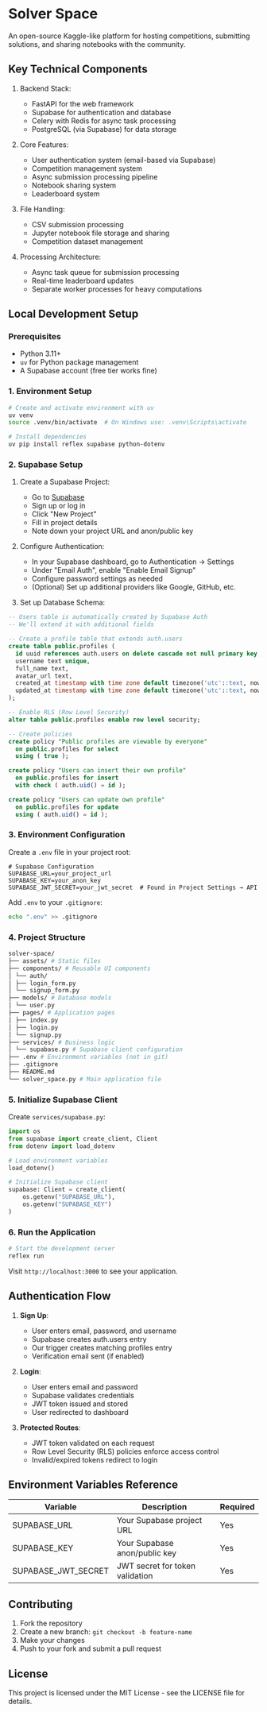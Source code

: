 # Solver Space

An open-source Kaggle-like platform for hosting competitions, submitting solutions, and sharing notebooks with the community.

## Key Technical Components

1. Backend Stack:
   - FastAPI for the web framework
   - Supabase for authentication and database
   - Celery with Redis for async task processing
   - PostgreSQL (via Supabase) for data storage

2. Core Features:
   - User authentication system (email-based via Supabase)
   - Competition management system
   - Async submission processing pipeline
   - Notebook sharing system
   - Leaderboard system

3. File Handling:
   - CSV submission processing
   - Jupyter notebook file storage and sharing
   - Competition dataset management

4. Processing Architecture:
   - Async task queue for submission processing
   - Real-time leaderboard updates
   - Separate worker processes for heavy computations

## Local Development Setup

### Prerequisites
- Python 3.11+
- `uv` for Python package management
- A Supabase account (free tier works fine)

### 1. Environment Setup
```bash
# Create and activate environment with uv
uv venv
source .venv/bin/activate  # On Windows use: .venv\Scripts\activate

# Install dependencies
uv pip install reflex supabase python-dotenv
```

### 2. Supabase Setup

1. Create a Supabase Project:
   - Go to [Supabase](https://supabase.com)
   - Sign up or log in
   - Click "New Project"
   - Fill in project details
   - Note down your project URL and anon/public key

2. Configure Authentication:
   - In your Supabase dashboard, go to Authentication → Settings
   - Under "Email Auth", enable "Enable Email Signup"
   - Configure password settings as needed
   - (Optional) Set up additional providers like Google, GitHub, etc.

3. Set up Database Schema:
```sql
-- Users table is automatically created by Supabase Auth
-- We'll extend it with additional fields

-- Create a profile table that extends auth.users
create table public.profiles (
  id uuid references auth.users on delete cascade not null primary key,
  username text unique,
  full_name text,
  avatar_url text,
  created_at timestamp with time zone default timezone('utc'::text, now()) not null,
  updated_at timestamp with time zone default timezone('utc'::text, now()) not null
);

-- Enable RLS (Row Level Security)
alter table public.profiles enable row level security;

-- Create policies
create policy "Public profiles are viewable by everyone"
  on public.profiles for select
  using ( true );

create policy "Users can insert their own profile"
  on public.profiles for insert
  with check ( auth.uid() = id );

create policy "Users can update own profile"
  on public.profiles for update
  using ( auth.uid() = id );
```

### 3. Environment Configuration

Create a `.env` file in your project root:
```env
# Supabase Configuration
SUPABASE_URL=your_project_url
SUPABASE_KEY=your_anon_key
SUPABASE_JWT_SECRET=your_jwt_secret  # Found in Project Settings → API
```

Add `.env` to your `.gitignore`:
```bash
echo ".env" >> .gitignore
```

### 4. Project Structure

```bash
solver-space/
├── assets/ # Static files
├── components/ # Reusable UI components
│ └── auth/
│ ├── login_form.py
│ └── signup_form.py
├── models/ # Database models
│ └── user.py
├── pages/ # Application pages
│ ├── index.py
│ ├── login.py
│ └── signup.py
├── services/ # Business logic
│ └── supabase.py # Supabase client configuration
├── .env # Environment variables (not in git)
├── .gitignore
├── README.md
└── solver_space.py # Main application file
```

### 5. Initialize Supabase Client

Create `services/supabase.py`:
```python
import os
from supabase import create_client, Client
from dotenv import load_dotenv

# Load environment variables
load_dotenv()

# Initialize Supabase client
supabase: Client = create_client(
    os.getenv("SUPABASE_URL"),
    os.getenv("SUPABASE_KEY")
)
```

### 6. Run the Application
```bash
# Start the development server
reflex run
```

Visit `http://localhost:3000` to see your application.

## Authentication Flow

1. **Sign Up**:
   - User enters email, password, and username
   - Supabase creates auth.users entry
   - Our trigger creates matching profiles entry
   - Verification email sent (if enabled)

2. **Login**:
   - User enters email and password
   - Supabase validates credentials
   - JWT token issued and stored
   - User redirected to dashboard

3. **Protected Routes**:
   - JWT token validated on each request
   - Row Level Security (RLS) policies enforce access control
   - Invalid/expired tokens redirect to login

## Environment Variables Reference

| Variable | Description | Required |
|----------|-------------|----------|
| SUPABASE_URL | Your Supabase project URL | Yes |
| SUPABASE_KEY | Your Supabase anon/public key | Yes |
| SUPABASE_JWT_SECRET | JWT secret for token validation | Yes |

## Contributing

1. Fork the repository
2. Create a new branch: `git checkout -b feature-name`
3. Make your changes
4. Push to your fork and submit a pull request

## License

This project is licensed under the MIT License - see the LICENSE file for details.

